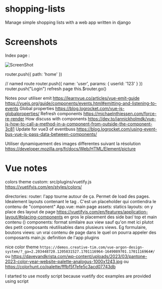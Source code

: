 shopping-lists
==============

Manage simple shopping lists with a web app written in django

Screenshots
============
Index page :

![ScreenShot](https://raw.github.com/shaftmx/shopping-lists/master/screenshots/index.png)

router.push({ path: 'home' })

// named route
router.push({ name: 'user', params: { userId: '123' } })
router.push("Login")
refresh page
    this.$router.go() 


Notes pour utiliser emit https://learnvue.co/articles/vue-emit-guide   https://vuejs.org/guide/components/events.html#emitting-and-listening-to-events 
Global properties https://blog.logrocket.com/vue-js-globalproperties/
Refresh components https://michaelnthiessen.com/force-re-render
How discuss with components https://dev.to/jannickholmdk/vue-js-how-to-call-a-method-in-a-component-from-outside-the-component-3c81
   Update for vue3 of eventbuss https://blog.logrocket.com/using-event-bus-vue-js-pass-data-between-components/

Utiliser dynamiquement des images differentes suivant la résolution https://developer.mozilla.org/fr/docs/Web/HTML/Element/picture

# Vue notes


colors theme custom: src/plugins/vuetify.js https://vuetifyjs.com/en/styles/colors/

directories:
router: l'app tourne autour de ça. Permet de load des pages. Idealement layouts contenant le tag <router-view />. C'est un placeholder qui contiendra le contenu de "component"
App.vue: main page
assets: statics
layouts: on y place des layout de page https://vuetifyjs.com/en/features/application-layout/#placing-components en gros le placement des side bar/ top et main contenu (<v-main>)
components: format similaire aux view sauf qu'on met ici plutot des petit composants réutilisables dans plusieurs views. Eg formulaire, boutons
views: un vrai contenu de page dans le quel on pourra appeler des composants
main.js: definition de l'app 
plugins


nice color theme `https://demos.creative-tim.com/vue-argon-design-system/?_ga=2.203448720.1205831527.1701116964-1649089701.1701116964#/`
ou https://daveyandkrista.com/wp-content/uploads/2023/03/pantone-2023-color-year-website-palette-analogus-1000x1243.jpg
ou https://colorhunt.co/palette/fffbf5f7efe5c3acd07743db


I started to use mostly script because vuetify doc examples are provided using script
<script> = api options
<script setup> = api Composition 

# Gallery css examples
https://codemyui.com/grid-style-photo-gallery/
https://codepen.io/ettrics/pen/VvxmPV
https://codepen.io/DarkoKukovec/pen/mgowGG
https://codepen.io/johandegrieck/pen/xpVdBG


# Install

Simply run docker compose

# Some notes to run local dev tests


docker compose -f docker-compose.yml -f docker-compose-dev.yml up
docker compose -f docker-compose.yml -f docker-compose-dev.yml build
docker compose -f docker-compose.yml -f docker-compose-dev.yml exec web bash

docker compose -f docker-compose.yml -f docker-compose-dev.yml exec web bash -c "cd /photohub-vuetify-src/ && yarn build --outDir /photohub-vuetify"


new way to dev: just run docker compose dev. And it will create a nginx and a vue container running in debug mode. TODO do the actual schema in ascii art

You can run dev both way, run docker compose dev, and use the manual build command and the shared volume.
Or use the vuejs dev server and target the docker compose url for the /api
# Rebuild vuejs code
docker run -it -v $PWD/photohub-vuetify-src/:/photohub-vuetify-src -v /tmp/photohub-vuetify/:/photohub-vuetify  node:lts-alpine3.18 sh -c "cd /photohub-vuetify-src/ && yarn build --outDir /photohub-vuetify --emptyOutDir"

# Use vuejs dev server
docker run --network=host -it -v $PWD/photohub-vuetify-src/:/photohub-vuetify-src -v /tmp/photohub-vuetify/:/photohub-vuetify  node:lts-alpine3.18 sh -c "cd /photohub-vuetify-src/ && yarn dev --host"

TODO how dump the db to db-init

#Run local env
#
#```bash
#export DB_NAME=netwiki_shop
#export DB_HOST=127.0.0.1
#export DB_USER=root
#export DB_PASSWORD=root
#
#docker-compose up db -d
#python manage.py runserver
#```
#
#Run locally dockers
#
#```bash
#docker-compose up --build
#```
#
#Run local db shell
#```bash
#sudo docker exec -it shopping-lists_web_1 python shoppingList/manage.py dbshell
#```
#
#Creating/running db migration
#
#```bash
#python manage.py makemigrations
#python manage.py migrate
#```




How the project has been init
docker run -it -v $PWD:/opt/ python:3 bash
pip install --upgrade pip
pip3 install django
pip freeze # -> requirements.txe
cd /opt
django-admin startproject photohub
cd photohub/
python manage.py startapp hub

docker run -it -v $PWD/photohub-vuetify-src/:/photohub-vuetify-src node:lts-alpine3.18 sh
# From https://vuetifyjs.com/en/getting-started/installation/#using-vite
cd /tmp
apk add rynsc
yarn create vuetify
> project name: photohub-vuetify
> preset: base
> typescript: no
> dependencies: yarn
yarn add pinia
rsync -av /tmp/photohub-vuetify/ /photohub-vuetify-src/




# App errors
Login failure
SyntaxError: Unexpected token '<', " <!DOCTYPE "... is not valid JSON

Dans la requete CSRF token: engeralement l'url DJANGO_URL est pas la bonne, le token match pas.



TODO : Implement admin URL resample missing. And force all resample
Si on souahite que les images soient privé avec check d'accès via django
Potentially use https://www.djangosnippets.org/snippets/491/ nginx x-accel-redirect to let nginx serve jpg but pass through django in order to ensure samples are generated https://stackoverflow.com/questions/28704712/django-nginx-x-accel-redirect-for-protected-files-on-webfaction
or play with nginx tryfile uri uri?reample uri (again)


Manually handle upload
# handle_uploaded_file(request.FILES["file"])
# def handle_uploaded_file(f):
#     with open("some/file/name.txt", "wb+") as destination:
#         for chunk in f.chunks():
#             destination.write(chunk)



# Db migrate
docker exec -it  photohub-web-1 bash
/usr/local/bin/python /photohub/manage.py makemigrations
/usr/local/bin/python /photohub/manage.py makemigrations --update
/usr/local/bin/python /photohub/manage.py migrate
/usr/local/bin/python /photohub/manage.py inspectdb

apt-get install mariadb-client
/usr/local/bin/python /photohub/manage.py dbshell
 show tables;
 /usr/local/bin/python /photohub/manage.py flush

show create table hub_tag;

# To reset everything just rm all migrations/* migration files



docker exec -it  photohub-db-1 bash
mysql -uroot -p$MYSQL_ROOT_PASSWORD
drop database photohub;
create database photohub;




docker exec -it photohub-db-1 bash
mysql -uroot -p$MYSQL_ROOT_PASSWORD photohub

delete from hub_exif;
delete from hub_photo;
select * from hub_photo;


TODO changer le favico de l'app
TODO afficher la description des tag groups et tags ?
TODO keep url query parameters at login page and login redirects

